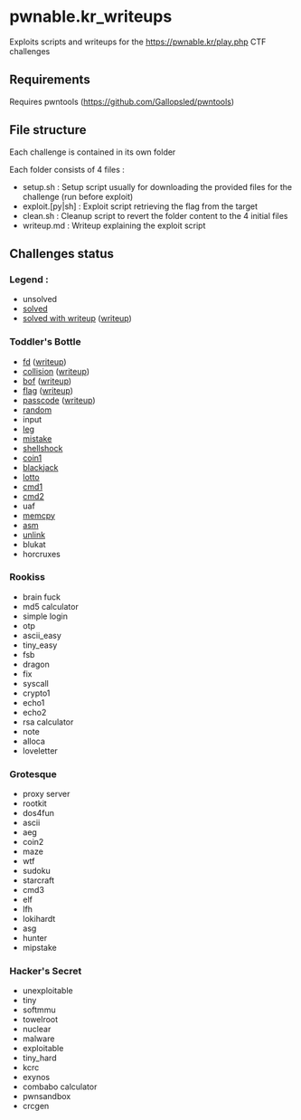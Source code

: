 
# pwnable.kr_writeups
Exploits scripts and writeups for the https://pwnable.kr/play.php CTF challenges

## Requirements
Requires pwntools (https://github.com/Gallopsled/pwntools)

## File structure
Each challenge is contained in its own folder

Each folder consists of 4 files :
* setup.sh : Setup script usually for downloading the provided files for the challenge (run before exploit)
* exploit.[py|sh] : Exploit script retrieving the flag from the target
* clean.sh : Cleanup script to revert the folder content to the 4 initial files
* writeup.md : Writeup explaining the exploit script

## Challenges status

### Legend :
* unsolved
* [solved](fd)
* [solved with writeup](fd) ([writeup](fd/writeup.md))

### Toddler's Bottle
* [fd](fd) ([writeup](fd/writeup.md))
* [collision](collision) ([writeup](collision/writeup.md))
* [bof](bof) ([writeup](bof/writeup.md))
* [flag](flag) ([writeup](flag/writeup.md))
* [passcode](passcode) ([writeup](passcode/writeup.md))
* [random](random)
* input
* [leg](leg)
* [mistake](mistake)
* [shellshock](shellshock)
* [coin1](coin1)
* [blackjack](blackjack)
* [lotto](lotto)
* [cmd1](cmd1)
* [cmd2](cmd2)
* uaf
* [memcpy](memcpy)
* [asm](asm)
* [unlink](unlink)
* blukat
* horcruxes

### Rookiss
* brain fuck
* md5 calculator
* simple login
* otp
* ascii_easy
* tiny_easy
* fsb
* dragon
* fix
* syscall
* crypto1
* echo1
* echo2
* rsa calculator
* note
* alloca
* loveletter

### Grotesque
* proxy server
* rootkit
* dos4fun
* ascii
* aeg
* coin2
* maze
* wtf
* sudoku
* starcraft
* cmd3
* elf
* lfh
* lokihardt
* asg
* hunter
* mipstake

### Hacker's Secret
* unexploitable
* tiny
* softmmu
* towelroot
* nuclear
* malware
* exploitable
* tiny_hard
* kcrc
* exynos
* combabo calculator
* pwnsandbox
* crcgen
